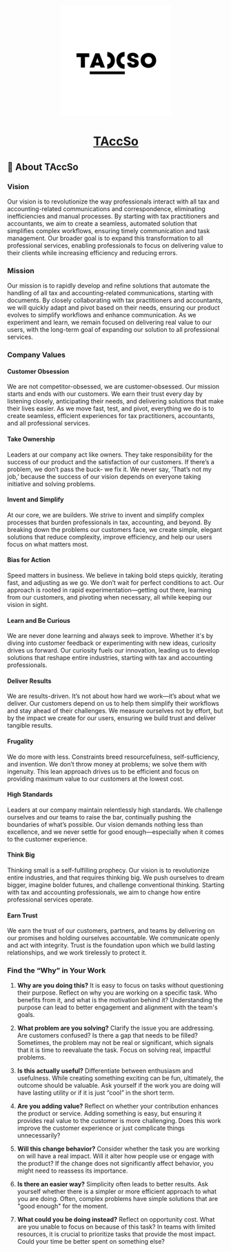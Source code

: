 <p align="center">
  <a href="https://chat.taccso.com">
    <img src="https://raw.githubusercontent.com/ayushkmr/TAccSo/main/client/public/assets/taccso.jpg" height="256">
  </a>
  <h1 align="center">
    <a href="https://chat.taccso.com">TAccSo</a>
  </h1>
</p>


## 🌟 About TAccSo

### Vision
Our vision is to revolutionize the way professionals interact with all tax and accounting-related communications and correspondence, eliminating inefficiencies and manual processes. By starting with tax practitioners and accountants, we aim to create a seamless, automated solution that simplifies complex workflows, ensuring timely communication and task management. Our broader goal is to expand this transformation to all professional services, enabling professionals to focus on delivering value to their clients while increasing efficiency and reducing errors.

### Mission
Our mission is to rapidly develop and refine solutions that automate the handling of all tax and accounting-related communications, starting with documents. By closely collaborating with tax practitioners and accountants, we will quickly adapt and pivot based on their needs, ensuring our product evolves to simplify workflows and enhance communication. As we experiment and learn, we remain focused on delivering real value to our users, with the long-term goal of expanding our solution to all professional services.

### Company Values

#### Customer Obsession
We are not competitor-obsessed, we are customer-obsessed. Our mission starts and ends with our customers. We earn their trust every day by listening closely, anticipating their needs, and delivering solutions that make their lives easier. As we move fast, test, and pivot, everything we do is to create seamless, efficient experiences for tax practitioners, accountants, and all professional services.

#### Take Ownership
Leaders at our company act like owners. They take responsibility for the success of our product and the satisfaction of our customers. If there’s a problem, we don’t pass the buck- we fix it. We never say, ‘That’s not my job,’ because the success of our vision depends on everyone taking initiative and solving problems.

#### Invent and Simplify
At our core, we are builders. We strive to invent and simplify complex processes that burden professionals in tax, accounting, and beyond. By breaking down the problems our customers face, we create simple, elegant solutions that reduce complexity, improve efficiency, and help our users focus on what matters most.

#### Bias for Action
Speed matters in business. We believe in taking bold steps quickly, iterating fast, and adjusting as we go. We don’t wait for perfect conditions to act. Our approach is rooted in rapid experimentation—getting out there, learning from our customers, and pivoting when necessary, all while keeping our vision in sight.

#### Learn and Be Curious
We are never done learning and always seek to improve. Whether it's by diving into customer feedback or experimenting with new ideas, curiosity drives us forward. Our curiosity fuels our innovation, leading us to develop solutions that reshape entire industries, starting with tax and accounting professionals.

#### Deliver Results
We are results-driven. It’s not about how hard we work—it’s about what we deliver. Our customers depend on us to help them simplify their workflows and stay ahead of their challenges. We measure ourselves not by effort, but by the impact we create for our users, ensuring we build trust and deliver tangible results.

#### Frugality
We do more with less. Constraints breed resourcefulness, self-sufficiency, and invention. We don’t throw money at problems; we solve them with ingenuity. This lean approach drives us to be efficient and focus on providing maximum value to our customers at the lowest cost.

#### High Standards
Leaders at our company maintain relentlessly high standards. We challenge ourselves and our teams to raise the bar, continually pushing the boundaries of what’s possible. Our vision demands nothing less than excellence, and we never settle for good enough—especially when it comes to the customer experience.

#### Think Big
Thinking small is a self-fulfilling prophecy. Our vision is to revolutionize entire industries, and that requires thinking big. We push ourselves to dream bigger, imagine bolder futures, and challenge conventional thinking. Starting with tax and accounting professionals, we aim to change how entire professional services operate.

#### Earn Trust
We earn the trust of our customers, partners, and teams by delivering on our promises and holding ourselves accountable. We communicate openly and act with integrity. Trust is the foundation upon which we build lasting relationships, and we work tirelessly to protect it.

### Find the “Why” in Your Work

1. **Why are you doing this?** It is easy to focus on tasks without questioning their purpose. Reflect on why you are working on a specific task. Who benefits from it, and what is the motivation behind it? Understanding the purpose can lead to better engagement and alignment with the team's goals.

2. **What problem are you solving?** Clarify the issue you are addressing. Are customers confused? Is there a gap that needs to be filled? Sometimes, the problem may not be real or significant, which signals that it is time to reevaluate the task. Focus on solving real, impactful problems.

3. **Is this actually useful?** Differentiate between enthusiasm and usefulness. While creating something exciting can be fun, ultimately, the outcome should be valuable. Ask yourself if the work you are doing will have lasting utility or if it is just “cool” in the short term.

4. **Are you adding value?** Reflect on whether your contribution enhances the product or service. Adding something is easy, but ensuring it provides real value to the customer is more challenging. Does this work improve the customer experience or just complicate things unnecessarily?

5. **Will this change behavior?** Consider whether the task you are working on will have a real impact. Will it alter how people use or engage with the product? If the change does not significantly affect behavior, you might need to reassess its importance.

6. **Is there an easier way?** Simplicity often leads to better results. Ask yourself whether there is a simpler or more efficient approach to what you are doing. Often, complex problems have simple solutions that are "good enough" for the moment.

7. **What could you be doing instead?** Reflect on opportunity cost. What are you unable to focus on because of this task? In teams with limited resources, it is crucial to prioritize tasks that provide the most impact. Could your time be better spent on something else?